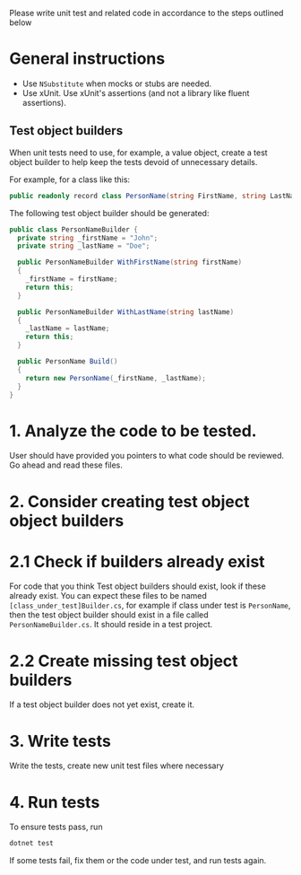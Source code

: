 Please write unit test and related code in accordance to the steps outlined below

# General instructions
- Use `NSubstitute` when mocks or stubs are needed.
- Use xUnit. Use xUnit's assertions (and not a library like fluent assertions).

## Test object builders

When unit tests need to use, for example, a value object, create a test object builder to help keep the tests devoid of unnecessary details.

For example, for a class like this:
```csharp
public readonly record class PersonName(string FirstName, string LastName);
```
The following test object builder should be generated:
```csharp
public class PersonNameBuilder {
  private string _firstName = "John";
  private string _lastName = "Doe";

  public PersonNameBuilder WithFirstName(string firstName)
  {
    _firstName = firstName;
    return this;
  }

  public PersonNameBuilder WithLastName(string lastName)
  {
    _lastName = lastName;
    return this;
  }

  public PersonName Build()
  {
    return new PersonName(_firstName, _lastName);
  }
}
```


# 1. Analyze the code to be tested.

User should have provided you pointers to what code should be reviewed. Go ahead and read these files.

# 2. Consider creating test object object builders

# 2.1 Check if builders already exist

For code that you think Test object builders should exist, look if these already exist. You can expect these files to be named `[class_under_test]Builder.cs`, for example if class under test is `PersonName`, then the test object builder should exist in a file called `PersonNameBuilder.cs`. It should reside in a test project.

# 2.2 Create missing test object builders

If a test object builder does not yet exist, create it.

# 3. Write tests

Write the tests, create new unit test files where necessary

# 4. Run tests

To ensure tests pass, run
```bash
dotnet test
```

If some tests fail, fix them or the code under test, and run tests again.